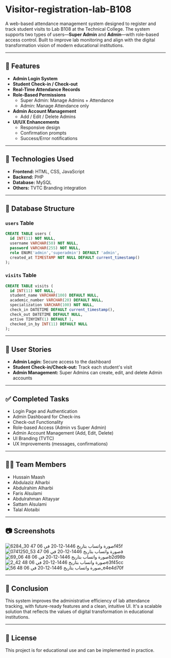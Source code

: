 # Visitor-registration-lab-B108

A web-based attendance management system designed to register and track student visits to Lab B108 at the Technical College. The system supports two types of users—**Super Admin** and **Admin**—with role-based access control. Built to improve lab monitoring and align with the digital transformation vision of modern educational institutions.

---

## 📌 Features

- **Admin Login System**
- **Student Check-in / Check-out**
- **Real-Time Attendance Records**
- **Role-Based Permissions**
  - Super Admin: Manage Admins + Attendance
  - Admin: Manage Attendance only
- **Admin Account Management**
  - Add / Edit / Delete Admins
- **UI/UX Enhancements**
  - Responsive design
  - Confirmation prompts
  - Success/Error notifications

---

## 💽 Technologies Used

- **Frontend:** HTML, CSS, JavaScript
- **Backend:** PHP 
- **Database:** MySQL
- **Others:** TVTC Branding integration

---

## 🧩 Database Structure

### `users` Table

```sql
CREATE TABLE users (
  id INT(11) NOT NULL,
  username VARCHAR(50) NOT NULL,
  password VARCHAR(255) NOT NULL,
  role ENUM('admin','superadmin') DEFAULT 'admin',
  created_at TIMESTAMP NOT NULL DEFAULT current_timestamp()
);
````

### `visits` Table

```sql
CREATE TABLE visits (
  id INT(11) NOT NULL,
  student_name VARCHAR(100) DEFAULT NULL,
  academic_number VARCHAR(20) DEFAULT NULL,
  specialization VARCHAR(100) NOT NULL,
  check_in DATETIME DEFAULT current_timestamp(),
  check_out DATETIME DEFAULT NULL,
  active TINYINT(1) DEFAULT 1,
  checked_in_by INT(11) DEFAULT NULL
);
```

---

## 🧪 User Stories

* **Admin Login:** Secure access to the dashboard
* **Student Check-in/Check-out:** Track each student's visit
* **Admin Management:** Super Admins can create, edit, and delete Admin accounts

---

## ✅ Completed Tasks

* Login Page and Authentication
* Admin Dashboard for Check-ins
* Check-out Functionality
* Role-based Access (Admin vs Super Admin)
* Admin Account Management (Add, Edit, Delete)
* UI Branding (TVTC)
* UX Improvements (messages, confirmations)

---

## 👨‍💻 Team Members

* Hussain Maash
* Abdulaziz Alharbi
* Abdulrahim Alharbi
* Faris Alsulami
* Abdulrahman Altayyar
* Sattam Alsulami
* Talal Alotaibi

---

## 📷 Screenshots

![صورة واتساب بتاريخ 1446-12-20 في 06 47 30_6284f45f](https://github.com/user-attachments/assets/234d5cb3-9300-450a-bdf6-14e5126dfa92)
![صورة واتساب بتاريخ 1446-12-20 في 06 47 53_0741250a](https://github.com/user-attachments/assets/38bb20a4-7e07-41dd-ba4d-23fb704bb3d4)
![صورة واتساب بتاريخ 1446-12-20 في 06 48 06_69b2d98b](https://github.com/user-attachments/assets/212e4dd9-079f-4009-8bcb-351f0b21905d)
![صورة واتساب بتاريخ 1446-12-20 في 06 48 42_2e3f45cc](https://github.com/user-attachments/assets/4a1957f2-a60e-41f1-9181-2dbbba28b03e)
![صورة واتساب بتاريخ 1446-12-20 في 06 48 56_e4e4d70f](https://github.com/user-attachments/assets/3fa6a5b3-40a5-4c09-9211-c16076fdb836)





---

## 🏁 Conclusion

This system improves the administrative efficiency of lab attendance tracking, with future-ready features and a clean, intuitive UI. It's a scalable solution that reflects the values of digital transformation in educational institutions.

---

## 📄 License

This project is for educational use and can be implemented in practice.
